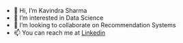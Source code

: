- 👋 Hi, I’m Kavindra Sharma
- 👀 I’m interested in Data Science
- 💞️ I’m looking to collaborate on Recommendation Systems
- 📫 You can reach me at [Linkedin](https://www.linkedin.com/in/kskavindra/)

<!---
kskavi/kskavi is a ✨ special ✨ repository because its `README.md` (this file) appears on your GitHub profile.
You can click the Preview link to take a look at your changes.
--->
